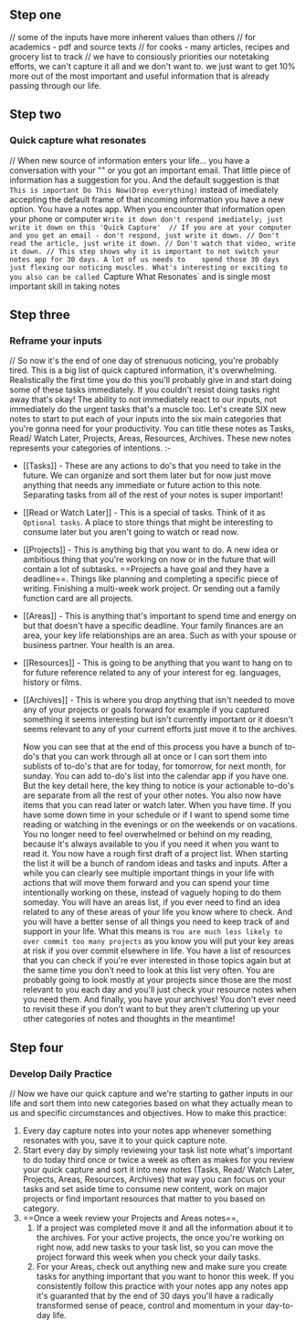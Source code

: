 ## Step one
// some of the inputs have more inherent values than others
// for academics - pdf and source texts
// for cooks - many articles, recipes and grocery list to track
// we have to consiously priorities our notetaking efforts, we can't capture it all and we don't want to. we just want to get 10% more out of the most important and useful information that is already passing through our life.

## Step two
### Quick capture what resonates
// When new source of information enters your life... you have a conversation with your "" or you got an important email. That little piece of information has a suggestion for you. And the default suggestion is that `This is important Do This Now(Drop everything)` instead of imediately accepting the default frame of that incoming information you have a new option. You have a notes app. When you encounter that information open your phone or computer 
`Write it down don't respond imediately; just write it down on this 'Quick Capture' 
// If you are at your computer and you get an email - don't respond, just write it down.
// Don't read the article, just write it down.
// Don't watch that video, write it down.
// This step shows why it is important to not switch your notes app for 30 days. A lot of us needs to    spend those 30 days just flexing our noticing muscles. What's interesting or exciting to you also can be called `Capture What Resonates` and is single most important skill in taking notes

## Step three
### Reframe your inputs
// So now it's the end of one day of strenuous noticing, you're probably tired. This is a big list of quick captured information, it's overwhelming. Realistically the first time you do this you'll probably give in and start doing some of these tasks immediately. If you couldn't resist doing tasks right away that's okay! The ability to not immediately react to our inputs, not immediately do the urgent tasks that's a muscle too. Let's create SIX new notes to start to put each of your inputs into the six main categories that you're gonna need for your productivity. You can title these notes as Tasks, Read/ Watch Later, Projects, Areas, Resources, Archives.
These new notes represents your categories of intentions. :-
- [[Tasks]] - These are any actions to do's that you need to take in the future. We can organize and sort them later but for now just move anything that needs any immediate or future action to this note. Separating tasks from all of the rest of your notes is super important!
- [[Read or Watch Later]] - This is a special of tasks. Think of it as `Optional tasks`. A place to store things that might be interesting to consume later but you aren't going to watch or read now.
- [[Projects]] - This is anything big that you want to do. A new idea or ambitious thing that you're working on now or in the future that will contain a lot of subtasks. ==Projects a have goal and they have a deadline==. Things like planning and completing a specific piece of writing. Finishing a multi-week work project. Or sending out a family function card are all projects.
- [[Areas]] - This is anything that's important to spend time and energy on but that doesn't have a specific deadline. Your family finances are an area, your key life relationships are an area. Such as with your spouse or business partner. Your health is an area.
- [[Resources]] - This is going to be anything that you want to hang on to for future reference related to any of your interest for eg. languages, history or films.
- [[Archives]] - This is where you drop anything that isn't needed to move any of your projects or goals forward for example if you captured something it seems interesting but isn't currently important or it doesn't seems relevant to any of your current efforts just move it to the archives.

	Now you can see that at the end of this process you have a bunch of to-do's that you can work through all at once or I can sort them into sublists of to-do's that are for today, for tomorrow, for next month, for sunday. You can add to-do's list into the calendar app if you have one. But the key detail here, the key thing to notice is your actionable to-do's are separate from all the rest of your other notes. You also now have items that you can read later or watch later. When you have time. If you have some down time in your schedule or if I want to spend some time reading or watching in the evenings or on the weekends or on vacations. You no longer need to feel overwhelmed or behind on my reading, because it's always available to you if you need it when you want to read it. You now have a rough first draft of a project list. When starting the list it will be a bunch of random ideas and tasks and inputs. After a while you can clearly see multiple important things in your life with actions that will move them forward and you can spend your time intentionally working on these, instead of vaguely hoping to do them someday. You will have an areas list, if you ever need to find an idea related to any of these areas of your life you know where to check. And you will have a better sense of all things you need to keep track of and support in your life. What this means is `You are much less likely to over commit too many projects` as you know you will put your key areas at risk if you over commit elsewhere in life. You have a list of resources that you can check if you're ever interested in those topics again but at the same time you don't need to look at this list very often. You are probably going to look mostly at your projects since those are the most relevant to you each day and you'll just check your resource notes when you need them. And finally, you have your archives! You don't ever need to revisit these if you don't want to but they aren't cluttering up your other categories of notes and thoughts in the meantime!

## Step four
### Develop Daily Practice
// Now we have our quick capture and we're starting to gather inputs in our life and sort them into new categories based on what they actually mean to us and specific circumstances and objectives. 
How to make this practice:
1) Every day capture notes into your notes app whenever something resonates with you, save it to your quick capture note.
2) Start every day by simply reviewing your task list note what's important to do today third once or twice a week as often as makes for you review your quick capture and sort it into new notes (Tasks, Read/ Watch Later, Projects, Areas, Resources, Archives) that way you can focus on your tasks and set aside time to consume new content, work on major projects or find important resources that matter to you based on category.
3) ==Once a week review your Projects and Areas notes==, 
	1) If a project was completed move it and all the information about it to the archives. For your active projects, the once you're working on right now, add new tasks to your task list, so you can move the project forward this week when you check your daily tasks.
	2) For your Areas, check out anything new and make sure you create tasks for anything important that you want to honor this week.
If you consistently follow this practice with your notes app any notes app it's guaranted that by the end of 30 days you'll have a radically transformed sense of peace, control and momentum in your day-to-day life.
